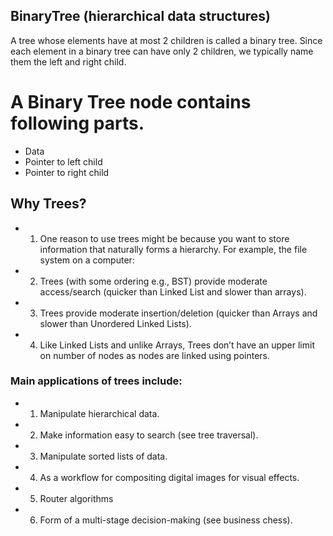
## BinaryTree (hierarchical data structures)

A tree whose elements have at most 2 children is called a binary tree. Since each element in a binary tree can have only 2 children, we typically name them the left and right child.


# A Binary Tree node contains following parts.

   * Data
   * Pointer to left child
   * Pointer to right child


## Why Trees?
* 1. One reason to use trees might be because you want to store information that naturally forms a hierarchy. For example, the file system on a computer:

* 2. Trees (with some ordering e.g., BST) provide moderate access/search (quicker than Linked List and slower than arrays).
* 3. Trees provide moderate insertion/deletion (quicker than Arrays and slower than Unordered Linked Lists).
* 4. Like Linked Lists and unlike Arrays, Trees don’t have an upper limit on number of nodes as nodes are linked using pointers.


### Main applications of trees include:
* 1. Manipulate hierarchical data.
* 2. Make information easy to search (see tree traversal).
* 3. Manipulate sorted lists of data.
* 4. As a workflow for compositing digital images for visual effects.
* 5. Router algorithms
* 6. Form of a multi-stage decision-making (see business chess).